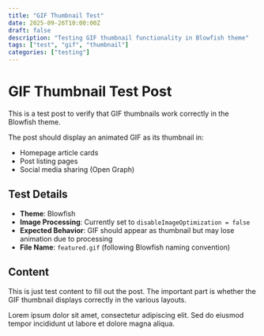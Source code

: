 ```yaml
---
title: "GIF Thumbnail Test"
date: 2025-09-26T10:00:00Z
draft: false
description: "Testing GIF thumbnail functionality in Blowfish theme"
tags: ["test", "gif", "thumbnail"]
categories: ["testing"]
---
```


# GIF Thumbnail Test Post

This is a test post to verify that GIF thumbnails work correctly in the Blowfish theme.

The post should display an animated GIF as its thumbnail in:
- Homepage article cards
- Post listing pages
- Social media sharing (Open Graph)

## Test Details

- **Theme**: Blowfish
- **Image Processing**: Currently set to `disableImageOptimization = false`
- **Expected Behavior**: GIF should appear as thumbnail but may lose animation due to processing
- **File Name**: `featured.gif` (following Blowfish naming convention)

## Content

This is just test content to fill out the post. The important part is whether the GIF thumbnail displays correctly in the various layouts.

Lorem ipsum dolor sit amet, consectetur adipiscing elit. Sed do eiusmod tempor incididunt ut labore et dolore magna aliqua.